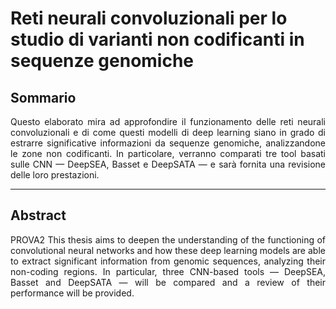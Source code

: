 # Reti neurali convoluzionali per lo studio di varianti non codificanti in sequenze genomiche

## Sommario

<div style="text-align: justify; text-justify: inter-word;">
<!-- BEGIN SOMMARIO -->
    Questo elaborato mira ad approfondire il funzionamento delle reti neurali convoluzionali e di come questi modelli di deep learning siano in grado di estrarre significative informazioni da sequenze genomiche, analizzandone le zone non codificanti. In particolare, verranno comparati tre tool basati sulle CNN — DeepSEA, Basset e DeepSATA — e sarà fornita una revisione delle loro prestazioni.
<!-- END SOMMARIO -->
</div>

___

## Abstract

<div style="text-align: justify; text-justify: inter-word;">
<!-- BEGIN ABSTRACT -->
    PROVA2 This thesis aims to deepen the understanding of the functioning of convolutional neural networks and how these deep learning models are able to extract significant information from genomic sequences, analyzing their non-coding regions. In particular, three CNN-based tools — DeepSEA, Basset and DeepSATA — will be compared and a review of their performance will be provided.
<!-- END ABSTRACT -->
</div>
